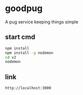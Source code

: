 # goodpug
A pug service keeping things simple

## start cmd
``` bash
npm install
npm install -g nodemon
cd v2
nodemon
```

## link
``` http
http://localhost:3000
```
